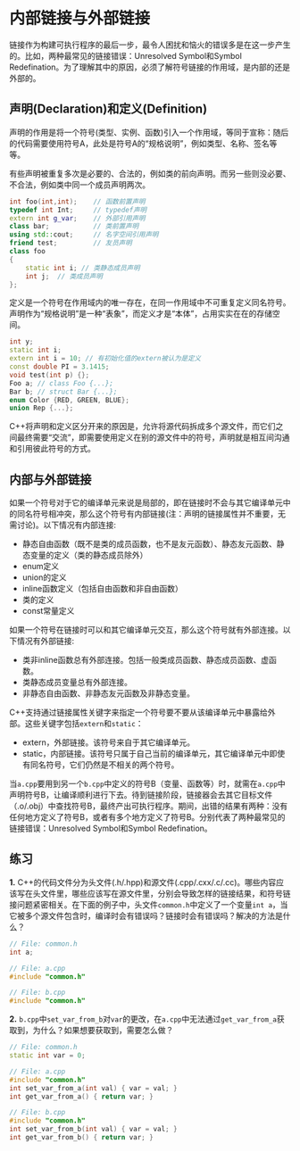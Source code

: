# 内部链接与外部链接

链接作为构建可执行程序的最后一步，最令人困扰和恼火的错误多是在这一步产生的。比如，两种最常见的链接错误：Unresolved Symbol和Symbol Redefination。为了理解其中的原因，必须了解符号链接的作用域，是内部的还是外部的。

## 声明(Declaration)和定义(Definition)

声明的作用是将一个符号(类型、实例、函数)引入一个作用域，等同于宣称：随后的代码需要使用符号A，此处是符号A的“规格说明”，例如类型、名称、签名等等。

有些声明被重复多次是必要的、合法的，例如类的前向声明。而另一些则没必要、不合法，例如类中同一个成员声明两次。

```cpp
int foo(int,int);    // 函数前置声明
typedef int Int;     // typedef声明
extern int g_var;    // 外部引用声明
class bar;           // 类前置声明
using std::cout;     // 名字空间引用声明
friend test;         // 友员声明
class foo
{
    static int i; // 类静态成员声明
    int j;  // 类成员声明
};
```

定义是一个符号在作用域内的唯一存在，在同一作用域中不可重复定义同名符号。声明作为“规格说明”是一种“表象”，而定义才是“本体”，占用实实在在的存储空间。

```cpp
int y;
static int i;
extern int i = 10; // 有初始化值的extern被认为是定义
const double PI = 3.1415;
void test(int p) {};
Foo a; // class Foo {...};
Bar b; // struct Bar {...};
enum Color {RED, GREEN, BLUE};
union Rep {...};
```

C++将声明和定义区分开来的原因是，允许将源代码拆成多个源文件，而它们之间最终需要“交流”，即需要使用定义在别的源文件中的符号，声明就是相互间沟通和引用彼此符号的方式。

## 内部与外部链接

如果一个符号对于它的编译单元来说是局部的，即在链接时不会与其它编译单元中的同名符号相冲突，那么这个符号有内部链接(注：声明的链接属性并不重要，无需讨论)。以下情况有内部连接:

* 静态自由函数（既不是类的成员函数，也不是友元函数）、静态友元函数、静态变量的定义（类的静态成员除外）
* enum定义
* union的定义
* inline函数定义（包括自由函数和非自由函数）
* 类的定义
* const常量定义

如果一个符号在链接时可以和其它编译单元交互，那么这个符号就有外部连接。以下情况有外部链接:

* 类非inline函数总有外部连接。包括一般类成员函数、静态成员函数、虚函数。
* 类静态成员变量总有外部连接。
* 非静态自由函数、非静态友元函数及非静态变量。

C++支持通过链接属性关键字来指定一个符号要不要从该编译单元中暴露给外部。这些关键字包括`extern`和`static`：

* extern，外部链接。该符号来自于其它编译单元。
* static，内部链接。该符号只属于自己当前的编译单元，其它编译单元中即使有同名符号，它们仍然是不相关的两个符号。

当`a.cpp`要用到另一个`b.cpp`中定义的符号B（变量、函数等）时，就需在`a.cpp`中声明符号B，让编译顺利进行下去。待到链接阶段，链接器会去其它目标文件（.o/.obj）中查找符号B，最终产出可执行程序。期间，出错的结果有两种：没有任何地方定义了符号B，或者有多个地方定义了符号B。分别代表了两种最常见的链接错误：Unresolved Symbol和Symbol Redefination。

## 练习

**1.** C++的代码文件分为头文件(.h/.hpp)和源文件(.cpp/.cxx/.c/.cc)。哪些内容应该写在头文件里，哪些应该写在源文件里，分别会导致怎样的链接结果，和符号链接问题紧密相关。在下面的例子中，头文件`common.h`中定义了一个变量`int a`，当它被多个源文件包含时，编译时会有错误吗？链接时会有错误吗？解决的方法是什么？

```cpp
// File: common.h
int a;

// File: a.cpp
#include "common.h"

// File: b.cpp
#include "common.h"
```

**2.** `b.cpp`中`set_var_from_b`对`var`的更改，在`a.cpp`中无法通过`get_var_from_a`获取到，为什么？如果想要获取到，需要怎么做？

```cpp
// File: common.h
static int var = 0;

// File: a.cpp
#include "common.h"
int set_var_from_a(int val) { var = val; }
int get_var_from_a() { return var; }

// File: b.cpp
#include "common.h"
int set_var_from_b(int val) { var = val; }
int get_var_from_b() { return var; }
```
